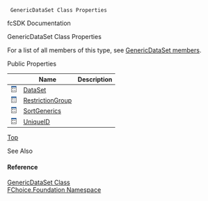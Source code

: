 ﻿     GenericDataSet Class Properties                                                   

fcSDK Documentation

GenericDataSet Class Properties

For a list of all members of this type, see [GenericDataSet members](fcSDK~FChoice.Foundation.GenericDataSet_members.md).

Public Properties

|   | Name | Description |
| --- | --- | --- |
| ![Public Property](dotnetimages/publicProperty.png) | [DataSet](fcSDK~FChoice.Foundation.GenericDataSet~DataSet.md) |   |
| ![Public Property](dotnetimages/publicProperty.png) | [RestrictionGroup](fcSDK~FChoice.Foundation.GenericDataSet~RestrictionGroup.md) |   |
| ![Public Property](dotnetimages/publicProperty.png) | [SortGenerics](fcSDK~FChoice.Foundation.GenericDataSet~SortGenerics.md) |   |
| ![Public Property](dotnetimages/publicProperty.png) | [UniqueID](fcSDK~FChoice.Foundation.GenericDataSet~UniqueID.md) |   |

[Top](#top)

See Also

#### Reference

[GenericDataSet Class](fcSDK~FChoice.Foundation.GenericDataSet.md)  
[FChoice.Foundation Namespace](fcSDK~FChoice.Foundation_namespace.md)